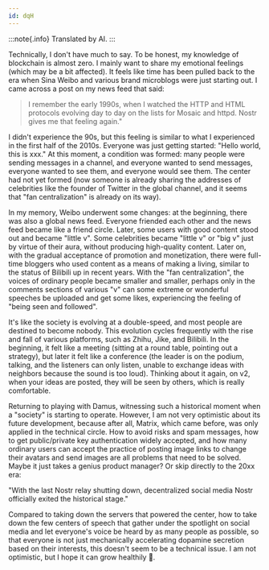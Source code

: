 ```yaml
---
id: dqH
---
```


:::note{.info}
Translated by AI.
:::


Technically, I don't have much to say. To be honest, my knowledge of blockchain is almost zero. I mainly want to share my emotional feelings (which may be a bit affected). It feels like time has been pulled back to the era when Sina Weibo and various brand microblogs were just starting out. I came across a post on my news feed that said:

> I remember the early 1990s, when I watched the HTTP and HTML protocols evolving day to day on the lists for Mosaic and httpd. Nostr gives me that feeling again."

I didn't experience the 90s, but this feeling is similar to what I experienced in the first half of the 2010s. Everyone was just getting started: "Hello world, this is xxx." At this moment, a condition was formed: many people were sending messages in a channel, and everyone wanted to send messages, everyone wanted to see them, and everyone would see them. The center had not yet formed (now someone is already sharing the addresses of celebrities like the founder of Twitter in the global channel, and it seems that "fan centralization" is already on its way).

In my memory, Weibo underwent some changes: at the beginning, there was also a global news feed. Everyone friended each other and the news feed became like a friend circle. Later, some users with good content stood out and became "little v". Some celebrities became "little v" or "big v" just by virtue of their aura, without producing high-quality content. Later on, with the gradual acceptance of promotion and monetization, there were full-time bloggers who used content as a means of making a living, similar to the status of Bilibili up in recent years. With the "fan centralization", the voices of ordinary people became smaller and smaller, perhaps only in the comments sections of various "v" can some extreme or wonderful speeches be uploaded and get some likes, experiencing the feeling of "being seen and followed".

It's like the society is evolving at a double-speed, and most people are destined to become nobody. This evolution cycles frequently with the rise and fall of various platforms, such as Zhihu, Jike, and Bilibili. In the beginning, it felt like a meeting (sitting at a round table, pointing out a strategy), but later it felt like a conference (the leader is on the podium, talking, and the listeners can only listen, unable to exchange ideas with neighbors because the sound is too loud). Thinking about it again, on v2, when your ideas are posted, they will be seen by others, which is really comfortable.

Returning to playing with Damus, witnessing such a historical moment when a "society" is starting to operate. However, I am not very optimistic about its future development, because after all, Matrix, which came before, was only applied in the technical circle. How to avoid risks and spam messages, how to get public/private key authentication widely accepted, and how many ordinary users can accept the practice of posting image links to change their avatars and send images are all problems that need to be solved. Maybe it just takes a genius product manager? Or skip directly to the 20xx era:

"With the last Nostr relay shutting down, decentralized social media Nostr officially exited the historical stage."

Compared to taking down the servers that powered the center, how to take down the few centers of speech that gather under the spotlight on social media and let everyone's voice be heard by as many people as possible, so that everyone is not just mechanically accelerating dopamine secretion based on their interests, this doesn't seem to be a technical issue. I am not optimistic, but I hope it can grow healthily 🌳.
